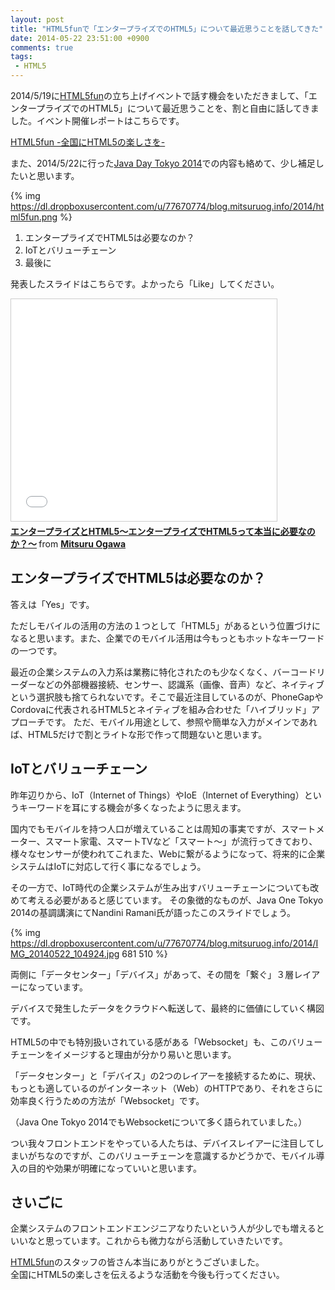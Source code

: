 ```yaml
---
layout: post
title: "HTML5funで「エンタープライズでのHTML5」について最近思うことを話してきた"
date: 2014-05-22 23:51:00 +0900
comments: true
tags: 
 - HTML5
---
```


2014/5/19に[HTML5fun](http://html5fun.jp/)の立ち上げイベントで話す機会をいただきまして、「エンタープライズでのHTML5」について最近思うことを、割と自由に話してきました。イベント開催レポートはこちらです。

[HTML5fun -全国にHTML5の楽しさを-](http://html5fun.jp/event/event_001.html)

また、2014/5/22に行った[Java Day Tokyo 2014](https://oj-events.jp/public/application/add/170)での内容も絡めて、少し補足したいと思います。

<!-- more -->

{% img https://dl.dropboxusercontent.com/u/77670774/blog.mitsuruog.info/2014/html5fun.png %}

1.  エンタープライズでHTML5は必要なのか？
2.  IoTとバリューチェーン
3.  最後に

発表したスライドはこちらです。よかったら「Like」してください。

<iframe src="//www.slideshare.net/slideshow/embed_code/34860465" width="425" height="355" frameborder="0" marginwidth="0" marginheight="0" scrolling="no" style="border:1px solid #CCC; border-width:1px; margin-bottom:5px; max-width: 100%;" allowfullscreen> </iframe> <div style="margin-bottom:5px"> <strong> <a href="//www.slideshare.net/mitsuruogawa33/html5-34860465" title="エンタープライズとHTML5〜エンタープライズでHTML5って本当に必要なのか？〜" target="_blank">エンタープライズとHTML5〜エンタープライズでHTML5って本当に必要なのか？〜</a> </strong> from <strong><a href="//www.slideshare.net/mitsuruogawa33" target="_blank">Mitsuru Ogawa</a></strong> </div> 

## エンタープライズでHTML5は必要なのか？

答えは「Yes」です。

ただしモバイルの活用の方法の１つとして「HTML5」があるという位置づけになると思います。また、企業でのモバイル活用は今もっともホットなキーワードの一つです。

最近の企業システムの入力系は業務に特化されたのも少なくなく、バーコードリーダーなどの外部機器接続、センサー、認識系（画像、音声）など、ネイティブという選択肢も捨てられないです。そこで最近注目しているのが、PhoneGapやCordovaに代表されるHTML5とネイティブを組み合わせた「ハイブリッド」アプローチです。
ただ、モバイル用途として、参照や簡単な入力がメインであれば、HTML5だけで割とライトな形で作って問題ないと思います。

## IoTとバリューチェーン

昨年辺りから、IoT（Internet of Things）やIoE（Internet of Everything）というキーワードを耳にする機会が多くなったように思えます。

国内でもモバイルを持つ人口が増えていることは周知の事実ですが、スマートメーター、スマート家電、スマートTVなど「スマート〜」が流行ってきており、様々なセンサーが使われてこれまた、Webに繋がるようになって、将来的に企業システムはIoTに対応して行く事になるでしょう。

その一方で、IoT時代の企業システムが生み出すバリューチェーンについても改めて考える必要があると感じています。
その象徴的なものが、Java One Tokyo 2014の基調講演にてNandini Ramani氏が語ったこのスライドでしょう。

{% img https://dl.dropboxusercontent.com/u/77670774/blog.mitsuruog.info/2014/IMG_20140522_104924.jpg 681 510 %}

両側に「データセンター」「デバイス」があって、その間を「繋ぐ」３層レイアーになっています。

デバイスで発生したデータをクラウドへ転送して、最終的に価値にしていく構図です。

HTML5の中でも特別扱いされている感がある「Websocket」も、このバリューチェーンをイメージすると理由が分かり易いと思います。

「データセンター」と「デバイス」の2つのレイアーを接続するために、現状、もっとも適しているのがインターネット（Web）のHTTPであり、それをさらに効率良く行うための方法が「Websocket」です。

（Java One Tokyo 2014でもWebsocketについて多く語られていました。）

つい我々フロントエンドをやっている人たちは、デバイスレイアーに注目してしまいがちなのですが、このバリューチェーンを意識するかどうかで、モバイル導入の目的や効果が明確になっていいと思います。

## さいごに 

企業システムのフロントエンドエンジニアなりたいという人が少しでも増えるといいなと思っています。これからも微力ながら活動していきたいです。

[HTML5fun](http://html5fun.jp/)のスタッフの皆さん本当にありがとうございました。  
全国にHTML5の楽しさを伝えるような活動を今後も行ってください。